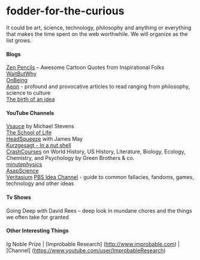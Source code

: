 # fodder-for-the-curious
It could be art, science, technology, philosophy and anything or everything that makes the time spent on the web worthwhile.
We will organize as the list grows.

#### Blogs
[Zen Pencils](zenpencils.com) – Awesome Cartoon Quotes from Inspirational Folks  
[WaitButWhy](waitbutwhy.com)  
[OnBeing](onbeing.org)  
[Aeon](http://aeon.co/magazine/) - profound and provocative articles to read ranging from philosophy, science to culture  
[The birth of an idea](http://birthofidea.ist.utl.pt/#home)   

#### YouTube Channels
[Vsauce](https://www.youtube.com/user/Vsauce) by Michael Stevens  
[The School of Life](https://www.youtube.com/user/schooloflifechannel)    
[HeadSqueeze](https://www.youtube.com/user/HeadsqueezeTV) with James May   
[Kurzgesagt - In a nut shell](https://www.youtube.com/user/Kurzgesagt)    
[CrashCourses](https://www.youtube.com/user/crashcourse) on World History, US History, Literature, Biology,  Ecology, Chemistry, and Psychology by Green Brothers & co.    
[minutephysics](https://www.youtube.com/user/minutephysics)  
[AsapScience](https://www.youtube.com/user/AsapSCIENCE)  
[Veritasium](https://www.youtube.com/user/1veritasium)
[PBS Idea Channel](https://www.youtube.com/user/pbsideachannel) - guide to common fallacies, fandoms, games, technology and other ideas

#### Tv Shows
Going Deep with David Rees – deep look in mundane chores and the things we often take for granted

#### Other Interesting Things
Ig Noble Prize | [Improbable Research] (http://www.improbable.com) | [Channel] (https://www.youtube.com/user/ImprobableResearch)
